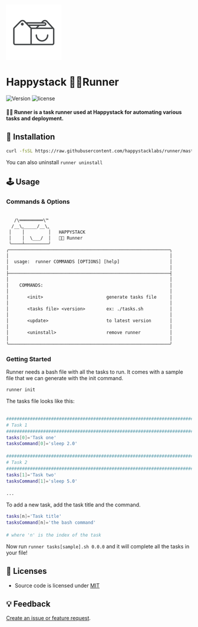 <img src=".github/happystack.png" alt="Happystack" width="150" height="150" />

# Happystack 🏃🏼Runner
![Version](https://img.shields.io/badge/Version-0.2.0-green.svg?style=flat)
![license](https://img.shields.io/github/license/mashape/apistatus.svg)

#### 🏃🏼 Runner is a task runner used at Happystack for automating various tasks and deployment.

## 🔧 Installation
```bash
curl -fsSL https://raw.githubusercontent.com/happystacklabs/runner/master/install.sh | sudo sh
```

You can also uninstall `runner uninstall`

## 🕹 Usage

### Commands & Options
```

   /\═════════\™
  /__\‸_____/__\‸
 │    │         │   HAPPYSTACK
 │    │  \___/  │   🏃🏼 Runner
 ╰────┴─────────╯
╭─────────────────────────────────────────────────────────────╮
│                                                             │
│  usage:  runner COMMANDS [OPTIONS] [help]                   │
│                                                             │
├─────────────────────────────────────────────────────────────┤
│                                                             │
│    COMMANDS:                                                │
│                                                             │
│       <init>                        generate tasks file     │
│                                                             │
│       <tasks file> <version>        ex: ./tasks.sh          │
│                                                             │
│       <update>                      to latest version       │
│                                                             │
│       <uninstall>                   remove runner           │
│                                                             │
╰─────────────────────────────────────────────────────────────╯

```

### Getting Started

Runner needs a bash file with all the tasks to run. It comes with a sample file
that we can generate with the init command.

``` bash
runner init
```

The tasks file looks like this:
``` bash

################################################################################
# Task 1
################################################################################
tasks[0]='Task one'
tasksCommand[0]='sleep 2.0'

################################################################################
# Task 2
################################################################################
tasks[1]='Task two'
tasksCommand[1]='sleep 5.0'

...

```

To add a new task, add the task title and the command.

``` bash
tasks[n]='Task title'
tasksCommand[n]='the bash command'

# where 'n' is the index of the task
```

Now run `runner tasks[sample].sh 0.0.0` and it will complete all the tasks in your file!


## 📄 Licenses
* Source code is licensed under [MIT](https://opensource.org/licenses/MIT)

## 💡 Feedback
[Create an issue or feature request](https://github.com/happystacklabs/runner/issues/new).
